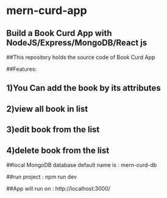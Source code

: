# mern-curd-app

## Build a Book Curd App with NodeJS/Express/MongoDB/React js

##This repository holds the source code of Book Curd App

##Features:

## 1)You Can add the book by its attributes

## 2)view all book in list

## 3)edit book from the list

## 4)delete book from the list

##local MongoDB database default name is : mern-curd-db

##run project : npm run dev

##App will run on : http://localhost:3000/
